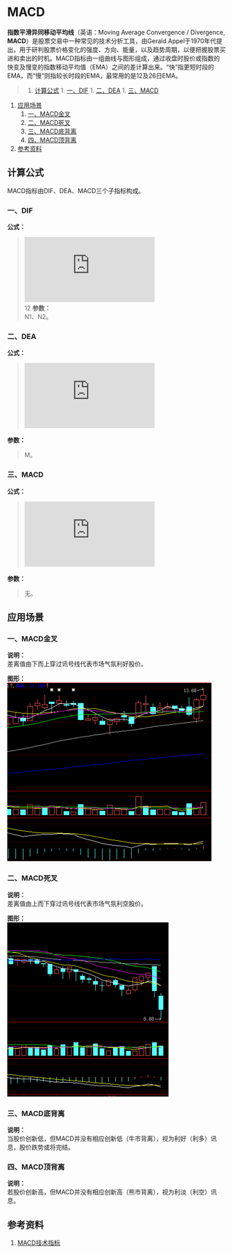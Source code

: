 # MACD
**指数平滑异同移动平均线**（英语：Moving Average Convergence / Divergence, **MACD**）是股票交易中一种常见的技术分析工具，由Gerald Appel于1970年代提出，用于研判股票价格变化的强度、方向、能量，以及趋势周期，以便把握股票买进和卖出的时机。MACD指标由一组曲线与图形组成，通过收盘时股价或指数的快变及慢变的指数移动平均值（EMA）之间的差计算出来。“快”指更短时段的EMA，而“慢”则指较长时段的EMA，最常用的是12及26日EMA。  

>1. [计算公式](#计算公式 "计算公式")
	1. [一、DIF](#一、DIF "一、DIF")
	1. [二、DEA](#二、DEA "二、DEA")
	1. [三、MACD](#三、MACD "三、MACD")
1. [应用场景](#应用场景 "应用场景")
	1. [一、MACD金叉](#一、MACD金叉 "一、MACD金叉")
	1. [二、MACD死叉](#二、MACD死叉 "二、MACD死叉")
	1. [三、MACD底背离](#三、MACD底背离 "三、MACD底背离")
	1. [四、MACD顶背离](#四、MACD顶背离 "四、MACD顶背离")
1. [参考资料](#参考资料 "参考资料")

## 计算公式
MACD指标由DIF、DEA、MACD三个子指标构成。  
### 一、DIF  
**公式：**  
>![equation](http://www.sciweavers.org/tex2img.php?eq=DIF%3DEMA%28close%2C%20N1%29%20-%20EMA%28close%2C%20N2%29&bc=White&fc=Black&im=jpg&fs=12&ff=arev&edit=0)  
12
**参数：**  
>N1、N2。

### 二、DEA
**公式：**  
>![equation](http://www.sciweavers.org/tex2img.php?eq=DIF%3DEMA%28DEA%2C%20M%29&bc=White&fc=Black&im=jpg&fs=12&ff=arev&edit=0)    

**参数：**  
>M。

### 三、MACD
**公式：**  
>![equation](http://www.sciweavers.org/tex2img.php?eq=MACD%3D2%20%5Ctimes%20%28DEA-DIF%29&bc=White&fc=Black&im=jpg&fs=12&ff=arev&edit=0)    

**参数：**  
>无。

## 应用场景
### 一、MACD金叉
**说明：**  
差离值由下而上穿过讯号线代表市场气氛利好股价。  

**图形：**  
![](assets/004/101-e9bb2548.png)

### 二、MACD死叉
**说明：**  
差离值由上而下穿过讯号线代表市场气氛利空股价。  

**图形：**  
![](assets/004/101-5bf30b97.png)

### 三、MACD底背离
**说明：**  
当股价创新低，但MACD并没有相应创新低（牛市背离），视为利好（利多）讯息，股价跌势或将完结。
### 四、MACD顶背离
**说明：**  
若股价创新高，但MACD并没有相应创新高（熊市背离），视为利淡（利空）讯息。

## 参考资料
1. [MACD技术指标](http://baike.baidu.com/link?url=X-wsUYuQytr188q585HJyva0KiJGeTFuqvtNYEBlSRszXalumuAr8B6wosMjENwYGwf7kqera3gHdr36QPVgDfErxKsWOg-nFLIKUJ9vF4Fszv9tyLSOoAz610Gcgtf_gfJ2u3zVqVWSCWA4QPgF1q)
